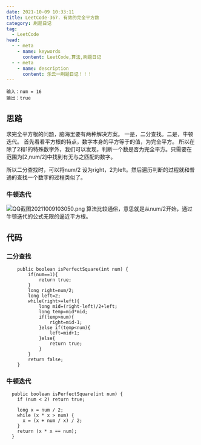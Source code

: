 ```yaml
---
date: 2021-10-09 10:33:11
title: LeetCode-367. 有效的完全平方数
category: 刷题日记
tag:
  - LeetCode
head:
  - - meta
    - name: keywords
      content: LeetCode,算法,刷题日记
  - - meta
    - name: description
      content: 乐云一刷题日记！！！
---
```

```
输入：num = 16
输出：true
```
## 思路
求完全平方根的问题，脑海里要有两种解决方案。
一是，二分查找。二是，牛顿迭代。
首先看看平方根的特点，数字本身的平方等于的值，为完全平方。
所以在除了2和1的特殊数字外，我们可以发现，判断一个数是否为完全平方。只需要在范围为[2,num/2]中找到有无与之匹配的数字。

所以二分查找时，可以将num/2 设为right，2为left。然后遍历判断的过程就和普通的查找一个数字的过程类似了。

### 牛顿迭代
![QQ截图20211009103050.png](https://www.leyuna.xyz/image/2021-10-09/QQ截图20211009103050.png)
算法比较通俗，意思就是从num/2开始，通过牛顿迭代的公式无限的逼近平方根。
## 代码
### 二分查找
```
    public boolean isPerfectSquare(int num) {
        if(num==1){
            return true;
        }
        long right=num/2;
        long left=2;
        while(right>=left){
            long mid=(right-left)/2+left;
            long temp=mid*mid;
            if(temp>num){
                right=mid-1;
            }else if(temp<num){
                left=mid+1;
            }else{
                return true;
            }
        }
        return false;
    }
```
### 牛顿迭代
```
  public boolean isPerfectSquare(int num) {
    if (num < 2) return true;

    long x = num / 2;
    while (x * x > num) {
      x = (x + num / x) / 2;
    }
    return (x * x == num);
  }
```
